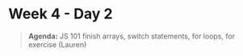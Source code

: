 # Week 4 - Day 2

> **Agenda:** JS 101 finish arrays, switch statements, for loops, for exercise (Lauren)